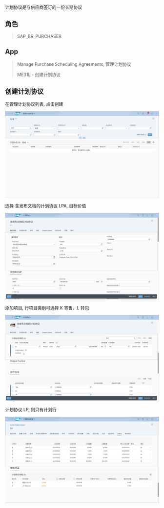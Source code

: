 计划协议是与供应商签订的一份长期协议
## 角色
> SAP_BR_PURCHASER
## App
> Manage Purchase Scheduling Agreements, 管理计划协议
>
> ME31L - 创建计划协议 
## 创建计划协议
在管理计划协议列表, 点击创建

![Scheduling-Agreements-1](./img/Scheduling-Agreements-1.png "创建")

选择 含发布文档的计划协议 LPA, 目标价值

![Scheduling-Agreements-2](./img/Scheduling-Agreements-2.png "计划协议")

添加项目, 行项目类别可选择 K 寄售、L 转包

![Scheduling-Agreements-3](./img/Scheduling-Agreements-3.png "项目")

计划协议 LP, 则只有计划行

![Scheduling-Agreements-4](./img/Scheduling-Agreements-4.png "计划行")

